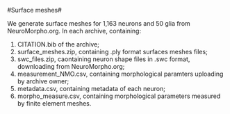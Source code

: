 #Surface meshes#

We generate surface meshes for 1,163 neurons and 50 glia from NeuroMorpho.org.
In each archive, containing:

1. CITATION.bib of the archive;
2. surface_meshes.zip, containing .ply format surfaces meshes files;
3. swc_files.zip, caontaining neuron shape files in .swc format, downloading from NeuroMorpho.org;
4. measurement_NMO.csv, containing morphological paramters uploading by archive owner;
5. metadata.csv, containing metadata of each neuron;
6. morpho_measure.csv, containing morphological parameters measured by finite element meshes.
